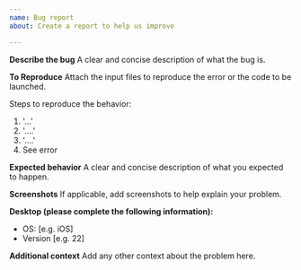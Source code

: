 ```yaml
---
name: Bug report
about: Create a report to help us improve

---
```


**Describe the bug**
A clear and concise description of what the bug is.

**To Reproduce**
Attach the input files to reproduce the error or the code to be launched.

Steps to reproduce the behavior:
1. '...'
2. '....'
3. '....'
4. See error

**Expected behavior**
A clear and concise description of what you expected to happen.

**Screenshots**
If applicable, add screenshots to help explain your problem.

**Desktop (please complete the following information):**
 - OS: [e.g. iOS]
 - Version [e.g. 22]

**Additional context**
Add any other context about the problem here.
